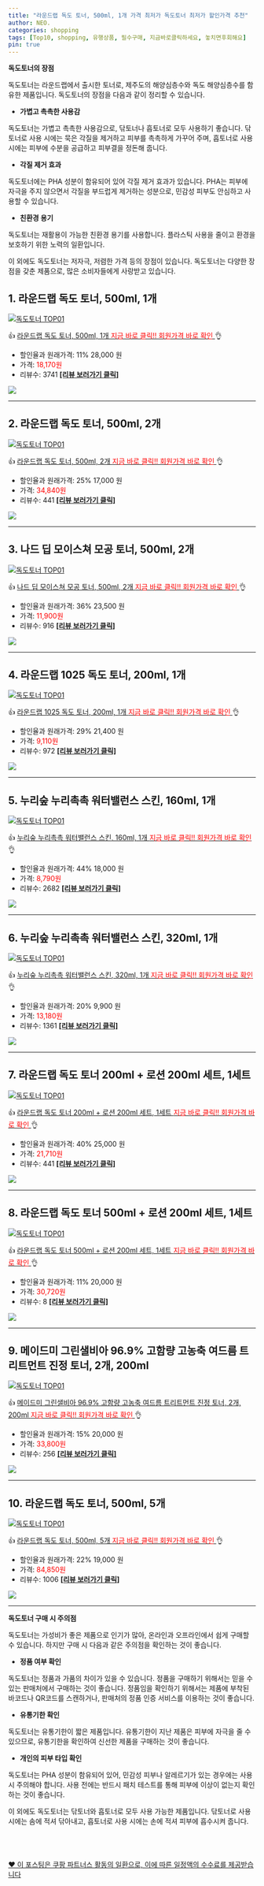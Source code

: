 ```yaml
---
title: "라운드랩 독도 토너, 500ml, 1개 가격 최저가 독도토너 최저가 할인가격 추천"
author: NEO.
categories: shopping
tags: [Top10, shopping, 유행상품, 필수구매, 지금바로클릭하세요, 놓치면후회해요]
pin: true
---
```

**독도토너의 장점**

독도토너는 라운드랩에서 출시한 토너로, 제주도의 해양심층수와 독도 해양심층수를 함유한 제품입니다. 독도토너의 장점을 다음과 같이 정리할 수 있습니다.

* **가볍고 촉촉한 사용감**

독도토너는 가볍고 촉촉한 사용감으로, 닦토너나 흡토너로 모두 사용하기 좋습니다. 닦토너로 사용 시에는 묵은 각질을 제거하고 피부를 촉촉하게 가꾸어 주며, 흡토너로 사용 시에는 피부에 수분을 공급하고 피부결을 정돈해 줍니다.

* **각질 제거 효과**

독도토너에는 PHA 성분이 함유되어 있어 각질 제거 효과가 있습니다. PHA는 피부에 자극을 주지 않으면서 각질을 부드럽게 제거하는 성분으로, 민감성 피부도 안심하고 사용할 수 있습니다.

* **친환경 용기**

독도토너는 재활용이 가능한 친환경 용기를 사용합니다. 플라스틱 사용을 줄이고 환경을 보호하기 위한 노력의 일환입니다.

이 외에도 독도토너는 저자극, 저렴한 가격 등의 장점이 있습니다. 독도토너는 다양한 장점을 갖춘 제품으로, 많은 소비자들에게 사랑받고 있습니다.

   

## 1. 라운드랩 독도 토너, 500ml, 1개

[![독도토너 TOP01](https://thumbnail6.coupangcdn.com/thumbnails/remote/490x490ex/image/retail/images/284607800777517-cefe34a3-7ba7-4416-9dc0-7783283bf5ba.jpg)](https://link.coupang.com/re/AFFSDP?lptag=AF3617701&subid=GithubCoopas&pageKey=1414809213&traceid=V0-153&itemId=2451494211&vendorItemId=70445138100)


👍 [라운드랩 독도 토너, 500ml, 1개 <font color=red> 지금 바로 클릭!! 회원가격 바로 확인 </font> ](https://link.coupang.com/re/AFFSDP?lptag=AF3617701&subid=GithubCoopas&pageKey=1414809213&traceid=V0-153&itemId=2451494211&vendorItemId=70445138100) 👌 


- 할인율과 원래가격: 11%  28,000   원
- 가격: <span style='color:red'>18,170원</span>
- 리뷰수: 3741  [**[리뷰 보러가기 클릭]**](https://link.coupang.com/re/AFFSDP?lptag=AF3617701&subid=GithubCoopas&pageKey=1414809213&traceid=V0-153&itemId=2451494211&vendorItemId=70445138100)

[![](/discount_price.png)](https://link.coupang.com/re/AFFSDP?lptag=AF3617701&subid=GithubCoopas&pageKey=1414809213&traceid=V0-153&itemId=2451494211&vendorItemId=70445138100)

---


   

## 2. 라운드랩 독도 토너, 500ml, 2개

[![독도토너 TOP01](https://thumbnail8.coupangcdn.com/thumbnails/remote/490x490ex/image/retail/images/d2bf24ec-d94d-4aec-ad26-5894ae4ca4929210993002707270213.png)](https://link.coupang.com/re/AFFSDP?lptag=AF3617701&subid=GithubCoopas&pageKey=1414809213&traceid=V0-153&itemId=19167549620&vendorItemId=86285862718)


👍 [라운드랩 독도 토너, 500ml, 2개 <font color=red> 지금 바로 클릭!! 회원가격 바로 확인 </font> ](https://link.coupang.com/re/AFFSDP?lptag=AF3617701&subid=GithubCoopas&pageKey=1414809213&traceid=V0-153&itemId=19167549620&vendorItemId=86285862718) 👌 


- 할인율과 원래가격: 25%  17,000   원
- 가격: <span style='color:red'>34,840원</span>
- 리뷰수: 441  [**[리뷰 보러가기 클릭]**](https://link.coupang.com/re/AFFSDP?lptag=AF3617701&subid=GithubCoopas&pageKey=1414809213&traceid=V0-153&itemId=19167549620&vendorItemId=86285862718)

[![](/discount_price.png)](https://link.coupang.com/re/AFFSDP?lptag=AF3617701&subid=GithubCoopas&pageKey=1414809213&traceid=V0-153&itemId=19167549620&vendorItemId=86285862718)

---


   

## 3. 나드 딥 모이스쳐 모공 토너, 500ml, 2개

[![독도토너 TOP01](https://thumbnail8.coupangcdn.com/thumbnails/remote/490x490ex/image/retail/images/1872237633979292-d2977c9c-ccfa-4ced-93fd-7f70d5df6e6f.jpg)](https://link.coupang.com/re/AFFSDP?lptag=AF3617701&subid=GithubCoopas&pageKey=5624932410&traceid=V0-153&itemId=19168439937&vendorItemId=76418969041)


👍 [나드 딥 모이스쳐 모공 토너, 500ml, 2개 <font color=red> 지금 바로 클릭!! 회원가격 바로 확인 </font> ](https://link.coupang.com/re/AFFSDP?lptag=AF3617701&subid=GithubCoopas&pageKey=5624932410&traceid=V0-153&itemId=19168439937&vendorItemId=76418969041) 👌 


- 할인율과 원래가격: 36%  23,500   원
- 가격: <span style='color:red'>11,900원</span>
- 리뷰수: 916  [**[리뷰 보러가기 클릭]**](https://link.coupang.com/re/AFFSDP?lptag=AF3617701&subid=GithubCoopas&pageKey=5624932410&traceid=V0-153&itemId=19168439937&vendorItemId=76418969041)

[![](/discount_price.png)](https://link.coupang.com/re/AFFSDP?lptag=AF3617701&subid=GithubCoopas&pageKey=5624932410&traceid=V0-153&itemId=19168439937&vendorItemId=76418969041)

---


   

## 4. 라운드랩 1025 독도 토너, 200ml, 1개

[![독도토너 TOP01](https://thumbnail6.coupangcdn.com/thumbnails/remote/490x490ex/image/retail/images/2282567010300823-82e6a144-35b2-4602-b7a2-f5b8e8703863.jpg)](https://link.coupang.com/re/AFFSDP?lptag=AF3617701&subid=GithubCoopas&pageKey=1414809213&traceid=V0-153&itemId=2779751047&vendorItemId=5484609359)


👍 [라운드랩 1025 독도 토너, 200ml, 1개 <font color=red> 지금 바로 클릭!! 회원가격 바로 확인 </font> ](https://link.coupang.com/re/AFFSDP?lptag=AF3617701&subid=GithubCoopas&pageKey=1414809213&traceid=V0-153&itemId=2779751047&vendorItemId=5484609359) 👌 


- 할인율과 원래가격: 29%  21,400   원
- 가격: <span style='color:red'>9,110원</span>
- 리뷰수: 972  [**[리뷰 보러가기 클릭]**](https://link.coupang.com/re/AFFSDP?lptag=AF3617701&subid=GithubCoopas&pageKey=1414809213&traceid=V0-153&itemId=2779751047&vendorItemId=5484609359)

[![](/discount_price.png)](https://link.coupang.com/re/AFFSDP?lptag=AF3617701&subid=GithubCoopas&pageKey=1414809213&traceid=V0-153&itemId=2779751047&vendorItemId=5484609359)

---


   

## 5. 누리숲 누리촉촉 워터밸런스 스킨, 160ml, 1개

[![독도토너 TOP01](https://thumbnail8.coupangcdn.com/thumbnails/remote/490x490ex/image/retail/images/610674241640663-cdac960f-1305-414b-b476-2f309e21f035.jpg)](https://link.coupang.com/re/AFFSDP?lptag=AF3617701&subid=GithubCoopas&pageKey=242506025&traceid=V0-153&itemId=2638970375&vendorItemId=70629828949)


👍 [누리숲 누리촉촉 워터밸런스 스킨, 160ml, 1개 <font color=red> 지금 바로 클릭!! 회원가격 바로 확인 </font> ](https://link.coupang.com/re/AFFSDP?lptag=AF3617701&subid=GithubCoopas&pageKey=242506025&traceid=V0-153&itemId=2638970375&vendorItemId=70629828949) 👌 


- 할인율과 원래가격: 44%  18,000   원
- 가격: <span style='color:red'>8,790원</span>
- 리뷰수: 2682  [**[리뷰 보러가기 클릭]**](https://link.coupang.com/re/AFFSDP?lptag=AF3617701&subid=GithubCoopas&pageKey=242506025&traceid=V0-153&itemId=2638970375&vendorItemId=70629828949)

[![](/discount_price.png)](https://link.coupang.com/re/AFFSDP?lptag=AF3617701&subid=GithubCoopas&pageKey=242506025&traceid=V0-153&itemId=2638970375&vendorItemId=70629828949)

---


   

## 6. 누리숲 누리촉촉 워터밸런스 스킨, 320ml, 1개

[![독도토너 TOP01](https://thumbnail9.coupangcdn.com/thumbnails/remote/490x490ex/image/retail/images/4188590025116363-5f8e8780-0547-4d38-8e37-bf0be91aa70c.jpg)](https://link.coupang.com/re/AFFSDP?lptag=AF3617701&subid=GithubCoopas&pageKey=242506025&traceid=V0-153&itemId=19564876260&vendorItemId=4944638758)


👍 [누리숲 누리촉촉 워터밸런스 스킨, 320ml, 1개 <font color=red> 지금 바로 클릭!! 회원가격 바로 확인 </font> ](https://link.coupang.com/re/AFFSDP?lptag=AF3617701&subid=GithubCoopas&pageKey=242506025&traceid=V0-153&itemId=19564876260&vendorItemId=4944638758) 👌 


- 할인율과 원래가격: 20%  9,900   원
- 가격: <span style='color:red'>13,180원</span>
- 리뷰수: 1361  [**[리뷰 보러가기 클릭]**](https://link.coupang.com/re/AFFSDP?lptag=AF3617701&subid=GithubCoopas&pageKey=242506025&traceid=V0-153&itemId=19564876260&vendorItemId=4944638758)

[![](/discount_price.png)](https://link.coupang.com/re/AFFSDP?lptag=AF3617701&subid=GithubCoopas&pageKey=242506025&traceid=V0-153&itemId=19564876260&vendorItemId=4944638758)

---


   

## 7. 라운드랩 독도 토너 200ml + 로션 200ml 세트, 1세트

[![독도토너 TOP01](https://thumbnail10.coupangcdn.com/thumbnails/remote/490x490ex/image/retail/images/199228336360229-7040c57e-ad98-4897-b9ba-3f568c405f2d.jpg)](https://link.coupang.com/re/AFFSDP?lptag=AF3617701&subid=GithubCoopas&pageKey=6373126410&traceid=V0-153&itemId=13507841231&vendorItemId=80761919972)


👍 [라운드랩 독도 토너 200ml + 로션 200ml 세트, 1세트 <font color=red> 지금 바로 클릭!! 회원가격 바로 확인 </font> ](https://link.coupang.com/re/AFFSDP?lptag=AF3617701&subid=GithubCoopas&pageKey=6373126410&traceid=V0-153&itemId=13507841231&vendorItemId=80761919972) 👌 


- 할인율과 원래가격: 40%  25,000   원
- 가격: <span style='color:red'>21,710원</span>
- 리뷰수: 441  [**[리뷰 보러가기 클릭]**](https://link.coupang.com/re/AFFSDP?lptag=AF3617701&subid=GithubCoopas&pageKey=6373126410&traceid=V0-153&itemId=13507841231&vendorItemId=80761919972)

[![](/discount_price.png)](https://link.coupang.com/re/AFFSDP?lptag=AF3617701&subid=GithubCoopas&pageKey=6373126410&traceid=V0-153&itemId=13507841231&vendorItemId=80761919972)

---


   

## 8. 라운드랩 독도 토너 500ml + 로션 200ml 세트, 1세트

[![독도토너 TOP01](https://thumbnail8.coupangcdn.com/thumbnails/remote/490x490ex/image/retail/images/811464582905937-2598ab39-bd46-4675-a39d-bcd2363996b8.jpg)](https://link.coupang.com/re/AFFSDP?lptag=AF3617701&subid=GithubCoopas&pageKey=5065206671&traceid=V0-153&itemId=6845865291&vendorItemId=74138477804)


👍 [라운드랩 독도 토너 500ml + 로션 200ml 세트, 1세트 <font color=red> 지금 바로 클릭!! 회원가격 바로 확인 </font> ](https://link.coupang.com/re/AFFSDP?lptag=AF3617701&subid=GithubCoopas&pageKey=5065206671&traceid=V0-153&itemId=6845865291&vendorItemId=74138477804) 👌 


- 할인율과 원래가격: 11%  20,000   원
- 가격: <span style='color:red'>30,720원</span>
- 리뷰수: 8  [**[리뷰 보러가기 클릭]**](https://link.coupang.com/re/AFFSDP?lptag=AF3617701&subid=GithubCoopas&pageKey=5065206671&traceid=V0-153&itemId=6845865291&vendorItemId=74138477804)

[![](/discount_price.png)](https://link.coupang.com/re/AFFSDP?lptag=AF3617701&subid=GithubCoopas&pageKey=5065206671&traceid=V0-153&itemId=6845865291&vendorItemId=74138477804)

---


   

## 9. 메이드미 그린샐비아 96.9% 고함량 고농축 여드름 트리트먼트 진정 토너, 2개, 200ml

[![독도토너 TOP01](https://thumbnail10.coupangcdn.com/thumbnails/remote/490x490ex/image/vendor_inventory/eb9f/e56376a83721bf26bcc0c0ceaf288dc9c4e18497326db34e6b076b08c6df.png)](https://link.coupang.com/re/AFFSDP?lptag=AF3617701&subid=GithubCoopas&pageKey=7735034536&traceid=V0-153&itemId=20795361449&vendorItemId=87853926629)


👍 [메이드미 그린샐비아 96.9% 고함량 고농축 여드름 트리트먼트 진정 토너, 2개, 200ml <font color=red> 지금 바로 클릭!! 회원가격 바로 확인 </font> ](https://link.coupang.com/re/AFFSDP?lptag=AF3617701&subid=GithubCoopas&pageKey=7735034536&traceid=V0-153&itemId=20795361449&vendorItemId=87853926629) 👌 


- 할인율과 원래가격: 15%  20,000   원
- 가격: <span style='color:red'>33,800원</span>
- 리뷰수: 256  [**[리뷰 보러가기 클릭]**](https://link.coupang.com/re/AFFSDP?lptag=AF3617701&subid=GithubCoopas&pageKey=7735034536&traceid=V0-153&itemId=20795361449&vendorItemId=87853926629)

[![](/discount_price.png)](https://link.coupang.com/re/AFFSDP?lptag=AF3617701&subid=GithubCoopas&pageKey=7735034536&traceid=V0-153&itemId=20795361449&vendorItemId=87853926629)

---


   

## 10. 라운드랩 독도 토너, 500ml, 5개

[![독도토너 TOP01](https://thumbnail8.coupangcdn.com/thumbnails/remote/490x490ex/image/retail/images/fa0da19c-6093-4606-898e-a56e3f3910531127057965275534596.png)](https://link.coupang.com/re/AFFSDP?lptag=AF3617701&subid=GithubCoopas&pageKey=1414809213&traceid=V0-153&itemId=19167550867&vendorItemId=86285863813)


👍 [라운드랩 독도 토너, 500ml, 5개 <font color=red> 지금 바로 클릭!! 회원가격 바로 확인 </font> ](https://link.coupang.com/re/AFFSDP?lptag=AF3617701&subid=GithubCoopas&pageKey=1414809213&traceid=V0-153&itemId=19167550867&vendorItemId=86285863813) 👌 


- 할인율과 원래가격: 22%  19,000   원
- 가격: <span style='color:red'>84,850원</span>
- 리뷰수: 1006  [**[리뷰 보러가기 클릭]**](https://link.coupang.com/re/AFFSDP?lptag=AF3617701&subid=GithubCoopas&pageKey=1414809213&traceid=V0-153&itemId=19167550867&vendorItemId=86285863813)

[![](/discount_price.png)](https://link.coupang.com/re/AFFSDP?lptag=AF3617701&subid=GithubCoopas&pageKey=1414809213&traceid=V0-153&itemId=19167550867&vendorItemId=86285863813)

---
**독도토너 구매 시 주의점**

독도토너는 가성비가 좋은 제품으로 인기가 많아, 온라인과 오프라인에서 쉽게 구매할 수 있습니다. 하지만 구매 시 다음과 같은 주의점을 확인하는 것이 좋습니다.

* **정품 여부 확인**

독도토너는 정품과 가품의 차이가 있을 수 있습니다. 정품을 구매하기 위해서는 믿을 수 있는 판매처에서 구매하는 것이 좋습니다. 정품임을 확인하기 위해서는 제품에 부착된 바코드나 QR코드를 스캔하거나, 판매처의 정품 인증 서비스를 이용하는 것이 좋습니다.

* **유통기한 확인**

독도토너는 유통기한이 짧은 제품입니다. 유통기한이 지난 제품은 피부에 자극을 줄 수 있으므로, 유통기한을 확인하여 신선한 제품을 구매하는 것이 좋습니다.

* **개인의 피부 타입 확인**

독도토너는 PHA 성분이 함유되어 있어, 민감성 피부나 알레르기가 있는 경우에는 사용 시 주의해야 합니다. 사용 전에는 반드시 패치 테스트를 통해 피부에 이상이 없는지 확인하는 것이 좋습니다.

이 외에도 독도토너는 닦토너와 흡토너로 모두 사용 가능한 제품입니다. 닦토너로 사용 시에는 솜에 적셔 닦아내고, 흡토너로 사용 시에는 손에 적셔 피부에 흡수시켜 줍니다.<br><br><br><br><br> [ ❤  이 포스팅은 쿠팡 파트너스 활동의 일환으로, 이에 따른 일정액의 수수료를 제공받습니다](https://link.coupang.com/a/bcEFyh)